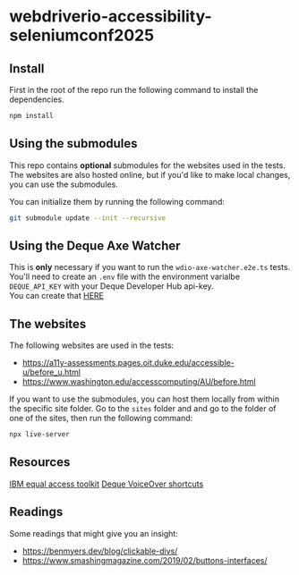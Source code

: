 # webdriverio-accessibility-seleniumconf2025

## Install
First in the root of the repo run the following command to install the dependencies.
```bash
npm install
```

## Using the submodules
This repo contains **optional** submodules for the websites used in the tests. The websites are also hosted online, but if you'd like to make local changes, you can use the submodules.

You can initialize them by running the following command:
```bash
git submodule update --init --recursive
```

## Using the Deque Axe Watcher
This is **only** necessary if you want to run the `wdio-axe-watcher.e2e.ts` tests. You'll need to create an `.env` file with the environment varialbe `DEQUE_API_KEY` with your Deque Developer Hub api-key.   
You can create that [HERE](https://axe.deque.com/settings)

## The websites
The following websites are used in the tests:
- https://a11y-assessments.pages.oit.duke.edu/accessible-u/before_u.html
- https://www.washington.edu/accesscomputing/AU/before.html

If you want to use the submodules, you can host them locally from within the specific site folder.
Go to the `sites` folder and and go to the folder of one of the sites, then run the following command:    
```bash
npx live-server
```


## Resources
[IBM equal access toolkit](https://www.ibm.com/able/toolkit/)
[Deque VoiceOver shortcuts](https://dequeuniversity.com/screenreaders/voiceover-keyboard-shortcuts)

## Readings
Some readings that might give you an insight:
* https://benmyers.dev/blog/clickable-divs/
* https://www.smashingmagazine.com/2019/02/buttons-interfaces/